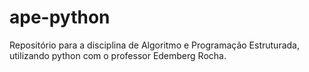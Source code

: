 # ape-python
 Repositório para a disciplina de Algoritmo e Programação Estruturada, utilizando python com o professor Edemberg Rocha.
